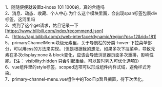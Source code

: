 1、随随便便就设置z-index 101 1000的，真的合适吗  
2、消息、动态、收藏、个人中心 为什么这个模块里面，会出现span标签包裹div标签，这河里吗  
3、找到了这个get请求，姑且记录一下[https://www.bilibili.com/index/recommend.json]  
4、[https://api.bilibili.com/x/web-interface/dynamic/region?ps=12&rid=181]  
5、primaryChannelMenu块级元素里，关于导航栏的分类-hover-下拉菜单部分，可以用css的方法来实现。（但是根据我的想法，如果多次下拉菜单，导致元素在多次display:none & block变化，应该会导致浏览器页面多次重排，影响性能。【注： visibility:hidden 只会引起重绘，可以暂时列入可优化选项】）  
6、vue组件里的style标签，scoped选项可以形成组件内样式域，避免样式污染。  
7、primary-channel-menu.vue组件中的ToolTip暂且搁置，待下次优化。